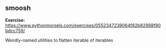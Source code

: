 ## smoosh

**Exercise:** https://www.pythonmorsels.com/exercises/0552347239064f82b82988f80bdcc759/

Weirdly-named utilities to flatten iterable of iterables
